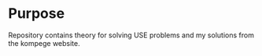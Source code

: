 # Purpose

Repository contains theory for solving USE problems and my solutions from the kompege website. 
